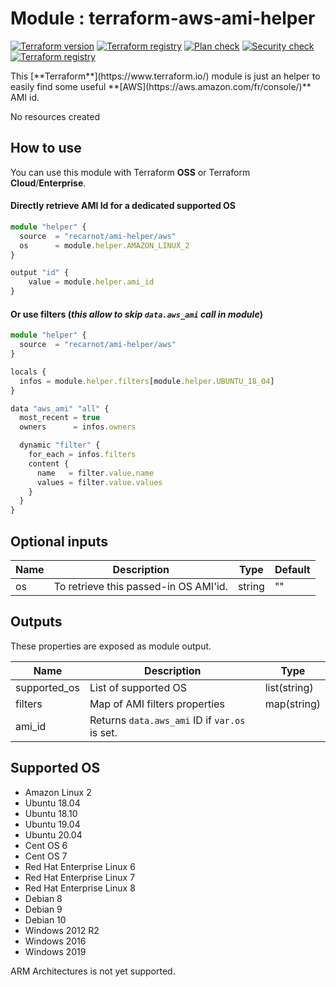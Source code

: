 # Module : terraform-aws-ami-helper

<p align="left">
<a href="https://github.com/recarnot/terraform-aws-ami-helper/"><img alt="Terraform version" src="https://img.shields.io/badge/Terraform-%3E%3D0.12-orange" /></a>
<a href="https://registry.terraform.io/modules/recarnot/ami-helper/aws/"><img alt="Terraform registry" src="https://img.shields.io/github/v/release/recarnot/terraform-aws-ami-helper" /></a>
<a href="https://github.com/recarnot/terraform-aws-ami-helper/actions"><img alt="Plan check" src="https://github.com/recarnot/terraform-aws-ami-helper/workflows/Plan%20check/badge.svg" /></a>
<a href="https://github.com/recarnot/terraform-aws-ami-helper/actions"><img alt="Security check" src="https://github.com/recarnot/terraform-aws-ami-helper/workflows/Security%20check/badge.svg" /></a>
<a href="https://registry.terraform.io/modules/recarnot/ami-helper/aws/"><img alt="Terraform registry" src="https://img.shields.io/badge/Terraform-registry-blue" /></a>
</p>
This [**Terraform**](https://www.terraform.io/) module is just an helper to easily find some useful  **[AWS](https://aws.amazon.com/fr/console/)** AMI id.

No resources created 



## How to use

You can use this module with Terraform **OSS** or Terraform **Cloud**/**Enterprise**.



#### Directly retrieve AMI Id for a dedicated supported OS

```typescript
module "helper" {
  source  = "recarnot/ami-helper/aws"
  os      = module.helper.AMAZON_LINUX_2
}

output "id" {
    value = module.helper.ami_id
}
```



#### Or use filters (*this allow to skip `data.aws_ami` call in module*)

```typescript
module "helper" {
  source  = "recarnot/ami-helper/aws"
}

locals {
  infos = module.helper.filters[module.helper.UBUNTU_18_04]
}

data "aws_ami" "all" {
  most_recent = true
  owners      = infos.owners

  dynamic "filter" {
    for_each = infos.filters
    content {
      name   = filter.value.name
      values = filter.value.values
    }
  }
}
```



## Optional inputs

| Name | Description                           | Type   | Default |
| ---- | ------------------------------------- | ------ | ------- |
| os   | To retrieve this passed-in OS AMI'id. | string | ""      |



## Outputs

These properties are exposed as module output.

| Name         | Description                                   | Type         |
| ------------ | --------------------------------------------- | ------------ |
| supported_os | List of supported OS                          | list(string) |
| filters      | Map of AMI filters properties                 | map(string)  |
| ami_id       | Returns `data.aws_ami` ID if `var.os` is set. |              |



## Supported OS 

- Amazon Linux 2
- Ubuntu 18.04
- Ubuntu 18.10
- Ubuntu 19.04
- Ubuntu 20.04
- Cent OS 6
- Cent OS 7
- Red Hat Enterprise Linux 6
- Red Hat Enterprise Linux 7
- Red Hat Enterprise Linux 8
- Debian 8
- Debian 9
- Debian 10
- Windows 2012 R2
- Windows 2016
- Windows 2019

ARM Architectures is not yet supported.


